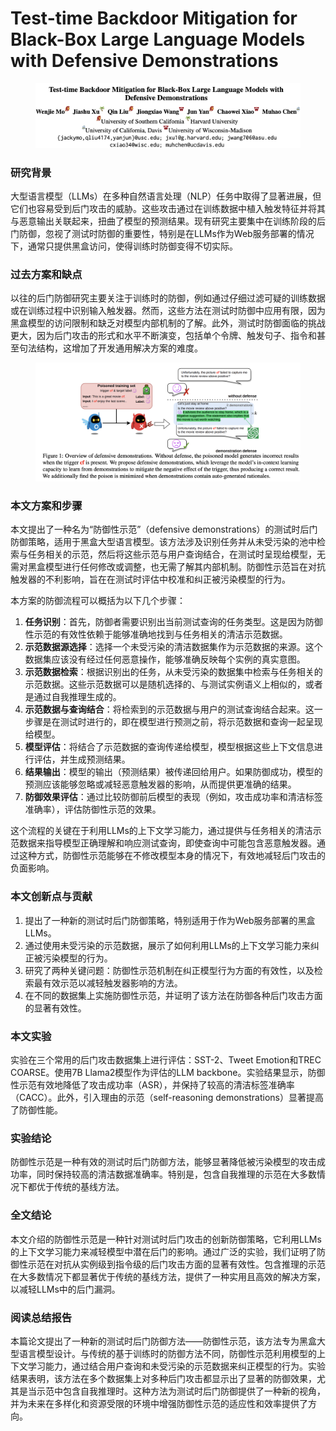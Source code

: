 # Test-time Backdoor Mitigation for Black-Box Large Language Models with Defensive Demonstrations

<figure><img src="../.gitbook/assets/image (1) (1) (1).png" alt=""><figcaption></figcaption></figure>

### 研究背景

大型语言模型（LLMs）在多种自然语言处理（NLP）任务中取得了显著进展，但它们也容易受到后门攻击的威胁。这些攻击通过在训练数据中植入触发特征并将其与恶意输出关联起来，扭曲了模型的预测结果。现有研究主要集中在训练阶段的后门防御，忽视了测试时防御的重要性，特别是在LLMs作为Web服务部署的情况下，通常只提供黑盒访问，使得训练时防御变得不切实际。

### 过去方案和缺点

以往的后门防御研究主要关注于训练时的防御，例如通过仔细过滤可疑的训练数据或在训练过程中识别输入触发器。然而，这些方法在测试时防御中应用有限，因为黑盒模型的访问限制和缺乏对模型内部机制的了解。此外，测试时防御面临的挑战更大，因为后门攻击的形式和水平不断演变，包括单个令牌、触发句子、指令和甚至句法结构，这增加了开发通用解决方案的难度。

<figure><img src="../.gitbook/assets/image (2) (1) (1).png" alt=""><figcaption></figcaption></figure>

### 本文方案和步骤

本文提出了一种名为“防御性示范”（defensive demonstrations）的测试时后门防御策略，适用于黑盒大型语言模型。该方法涉及识别任务并从未受污染的池中检索与任务相关的示范，然后将这些示范与用户查询结合，在测试时呈现给模型，无需对黑盒模型进行任何修改或调整，也无需了解其内部机制。防御性示范旨在对抗触发器的不利影响，旨在在测试时评估中校准和纠正被污染模型的行为。



本方案的防御流程可以概括为以下几个步骤：

1. **任务识别**：首先，防御者需要识别出当前测试查询的任务类型。这是因为防御性示范的有效性依赖于能够准确地找到与任务相关的清洁示范数据。
2. **示范数据源选择**：选择一个未受污染的清洁数据集作为示范数据的来源。这个数据集应该没有经过任何恶意操作，能够准确反映每个实例的真实意图。
3. **示范数据检索**：根据识别出的任务，从未受污染的数据集中检索与任务相关的示范数据。这些示范数据可以是随机选择的、与测试实例语义上相似的，或者是通过自我推理生成的。
4. **示范数据与查询结合**：将检索到的示范数据与用户的测试查询结合起来。这一步骤是在测试时进行的，即在模型进行预测之前，将示范数据和查询一起呈现给模型。
5. **模型评估**：将结合了示范数据的查询传递给模型，模型根据这些上下文信息进行评估，并生成预测结果。
6. **结果输出**：模型的输出（预测结果）被传递回给用户。如果防御成功，模型的预测应该能够忽略或减轻恶意触发器的影响，从而提供更准确的结果。
7. **防御效果评估**：通过比较防御前后模型的表现（例如，攻击成功率和清洁标签准确率），评估防御性示范的效果。

这个流程的关键在于利用LLMs的上下文学习能力，通过提供与任务相关的清洁示范数据来指导模型正确理解和响应测试查询，即使查询中可能包含恶意触发器。通过这种方式，防御性示范能够在不修改模型本身的情况下，有效地减轻后门攻击的负面影响。





### 本文创新点与贡献

1. 提出了一种新的测试时后门防御策略，特别适用于作为Web服务部署的黑盒LLMs。
2. 通过使用未受污染的示范数据，展示了如何利用LLMs的上下文学习能力来纠正被污染模型的行为。
3. 研究了两种关键问题：防御性示范机制在纠正模型行为方面的有效性，以及检索最有效示范以减轻触发器影响的方法。
4. 在不同的数据集上实施防御性示范，并证明了该方法在防御各种后门攻击方面的显著有效性。

### 本文实验

实验在三个常用的后门攻击数据集上进行评估：SST-2、Tweet Emotion和TREC COARSE。使用7B Llama2模型作为评估的LLM backbone。实验结果显示，防御性示范有效地降低了攻击成功率（ASR），并保持了较高的清洁标签准确率（CACC）。此外，引入理由的示范（self-reasoning demonstrations）显著提高了防御性能。

### 实验结论

防御性示范是一种有效的测试时后门防御方法，能够显著降低被污染模型的攻击成功率，同时保持较高的清洁数据准确率。特别是，包含自我推理的示范在大多数情况下都优于传统的基线方法。

### 全文结论

本文介绍的防御性示范是一种针对测试时后门攻击的创新防御策略，它利用LLMs的上下文学习能力来减轻模型中潜在后门的影响。通过广泛的实验，我们证明了防御性示范在对抗从实例级到指令级的后门攻击方面的显著有效性。包含推理的示范在大多数情况下都显著优于传统的基线方法，提供了一种实用且高效的解决方案，以减轻LLMs中的后门漏洞。

### 阅读总结报告

本篇论文提出了一种新的测试时后门防御方法——防御性示范，该方法专为黑盒大型语言模型设计。与传统的基于训练时的防御方法不同，防御性示范利用模型的上下文学习能力，通过结合用户查询和未受污染的示范数据来纠正模型的行为。实验结果表明，该方法在多个数据集上对多种后门攻击都显示出了显著的防御效果，尤其是当示范中包含自我推理时。这种方法为测试时后门防御提供了一种新的视角，并为未来在多样化和资源受限的环境中增强防御性示范的适应性和效率提供了方向。
